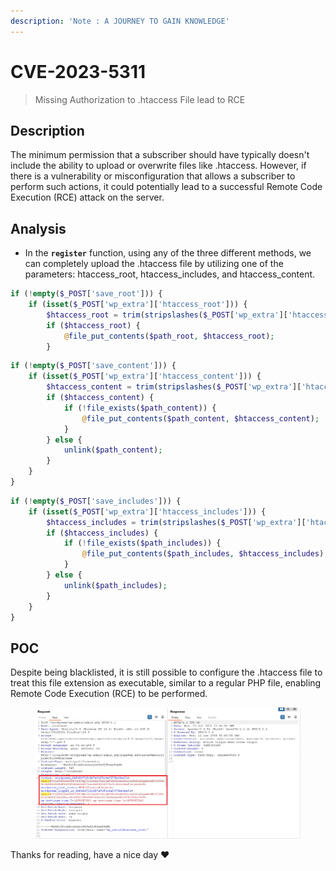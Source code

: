 ```yaml
---
description: 'Note : A JOURNEY TO GAIN KNOWLEDGE'
---
```


# CVE-2023-5311

> Missing Authorization to .htaccess File lead to RCE

## Description

The minimum permission that a subscriber should have typically doesn't include the ability to upload or overwrite files like .htaccess. However, if there is a vulnerability or misconfiguration that allows a subscriber to perform such actions, it could potentially lead to a successful Remote Code Execution (RCE) attack on the server.

## Analysis

* In the **`register`** function, using any of the three different methods, we can completely upload the .htaccess file by utilizing one of the parameters: htaccess\_root, htaccess\_includes, and htaccess\_content.

```php
if (!empty($_POST['save_root'])) {
    if (isset($_POST['wp_extra']['htaccess_root'])) {
        $htaccess_root = trim(stripslashes($_POST['wp_extra']['htaccess_root']));
        if ($htaccess_root) {
            @file_put_contents($path_root, $htaccess_root);
        } 
```

```php
if (!empty($_POST['save_content'])) {
    if (isset($_POST['wp_extra']['htaccess_content'])) {
        $htaccess_content = trim(stripslashes($_POST['wp_extra']['htaccess_content']));
        if ($htaccess_content) {
            if (!file_exists($path_content)) {
                @file_put_contents($path_content, $htaccess_content);
            }
        } else {
            unlink($path_content);
        }
    }
}
```

```php
if (!empty($_POST['save_includes'])) {
    if (isset($_POST['wp_extra']['htaccess_includes'])) {
        $htaccess_includes = trim(stripslashes($_POST['wp_extra']['htaccess_includes']));
        if ($htaccess_includes) {
            if (!file_exists($path_includes)) {
                @file_put_contents($path_includes, $htaccess_includes);
            }
        } else {
            unlink($path_includes);
        }
    }
}
```

## POC

Despite being blacklisted, it is still possible to configure the .htaccess file to treat this file extension as executable, similar to a regular PHP file, enabling Remote Code Execution (RCE) to be performed.

<figure><img src="../.gitbook/assets/image.png" alt=""><figcaption></figcaption></figure>



Thanks for reading, have a nice day :heart:
